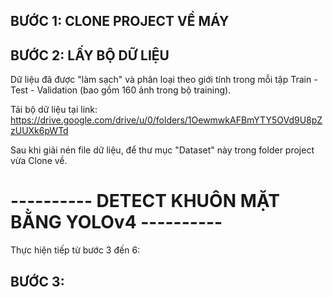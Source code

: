 ## BƯỚC 1: CLONE PROJECT VỀ MÁY

## BƯỚC 2: LẤY BỘ DỮ LIỆU

Dữ liệu đã được "làm sạch" và phân loại theo giới tính trong mỗi tập Train - Test - Validation (bao gồm 160 ảnh trong bộ training).

Tải bộ dữ liệu tại link: https://drive.google.com/drive/u/0/folders/1OewmwkAFBmYTY5OVd9U8pZzUUXk6pWTd

Sau khi giải nén file dữ liệu, để thư mục "Dataset" này trong folder project vừa Clone về.

# ---------- DETECT KHUÔN MẶT BẰNG YOLOv4 ----------

Thực hiện tiếp từ bước 3 đến 6:

## BƯỚC 3:
